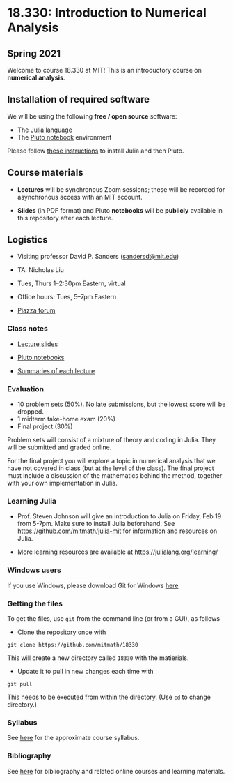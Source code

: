 # 18.330: Introduction to Numerical Analysis

## Spring 2021

Welcome to course 18.330 at MIT! This is an introductory course on **numerical analysis**.

## Installation of required software 
We will be using the following **free / open source** software:
- The [Julia language](www.julialang.org)
- The [Pluto notebook](https://github.com/fonsp/Pluto.jl) environment

Please follow [these  instructions](https://computationalthinking.mit.edu/Spring21/installation/) to install Julia and then Pluto.

## Course materials
- **Lectures** will be synchronous Zoom sessions; these will be recorded for asynchronous access with an MIT account.

- **Slides** (in PDF format) and Pluto **notebooks** will be **publicly** available in this repository after each lecture.

## Logistics

- Visiting professor David P. Sanders ([sandersd@mit.edu](mailto:sandersd@mit.edu))

- TA: Nicholas Liu

- Tues, Thurs 1&ndash;2:30pm Eastern, virtual

- Office hours: Tues, 5&ndash;7pm Eastern

- [Piazza forum](https://piazza.com/class/kl8f7m3q7q355)

### Class notes

- [Lecture slides](lectures) 

- [Pluto notebooks](notebooks)

- [Summaries of each lecture](summaries.md)

### Evaluation

- 10 problem sets (50%). No late submissions, but the lowest score will be dropped.
- 1 midterm take-home exam (20%)
- Final project (30%)

Problem sets will consist of a mixture of theory and coding in Julia. They will be submitted and graded online.

For the final project you will explore a topic in numerical analysis that we have not covered in class (but at the level of the class). The final project must include a discussion of the mathematics behind the method, together with your own implementation in Julia.

### Learning Julia

- Prof. Steven Johnson will give an introduction to Julia on Friday, Feb 19 from 5-7pm. Make sure to install Julia beforehand. See https://github.com/mitmath/julia-mit for information and resources on Julia.

- More learning resources are available at https://julialang.org/learning/

### Windows users

If you use Windows, please download Git for Windows [here](https://gitforwindows.org)

### Getting the files

To get the files, use `git` from the command line (or from a GUI), as follows

- Clone the repository once with
```
git clone https://github.com/mitmath/18330
```
This will create a new directory called `18330` with the matierials.


- Update it to pull in new changes each time with
```
git pull
```
This needs to be executed from within the directory. (Use `cd` to change directory.)

### Syllabus
See [here](syllabus.md) for the approximate course syllabus.

### Bibliography

See [here](bibliography.md) for bibliography and related online courses and learning materials.
